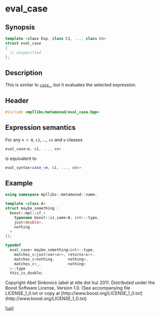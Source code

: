 # eval_case

## Synopsis

```cpp
template <class Exp, class C1, ..., class Cn>
struct eval_case
{
  // unspecified
};
```

## Description

This is similar to [`case_`](case_.html), but it evaluates the selected
expression.

## Header

```cpp
#include <mpllibs/metamonad/eval_case.hpp>
```

## Expression semantics

For any `n > 0`, `c1`, ..., `cn` and `e` classes

```cpp
eval_case<e, c1, ..., cn>
```

is equivalent to

```cpp
eval_syntax<case_<e, c1, ..., cn>>
```

## Example

```cpp
using namespace mpllibs::metamonad::name;

template <class A>
struct maybe_something :
  boost::mpl::if_<
    typename boost::is_same<A, int>::type,
    just<double>,
    nothing
  >
{};

typedef
  eval_case< maybe_something<int>::type,
    matches_c<just<var<x>>, returns<x>>,
    matches_c<nothing,      nothing>,
    matches_c<_,            nothing>
  >::type
  this_is_double;
```

<p class="copyright">
Copyright Abel Sinkovics (abel at elte dot hu) 2011.
Distributed under the Boost Software License, Version 1.0.
(See accompanying file LICENSE_1_0.txt or copy at
[http://www.boost.org/LICENSE_1_0.txt](http://www.boost.org/LICENSE_1_0.txt)
</p>

[[up]](reference.html)




